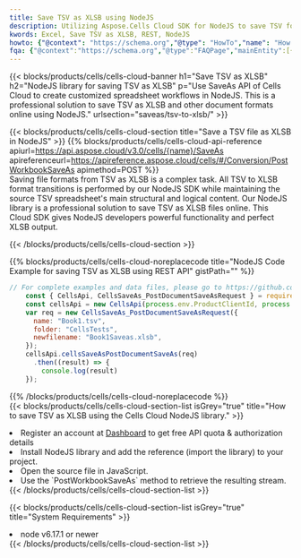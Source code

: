 ```yaml
---
title: Save TSV as XLSB using NodeJS 
description: Utilizing Aspose.Cells Cloud SDK for NodeJS to save TSV format file as XLSB format file. 
kwords: Excel, Save TSV as XLSB, REST, NodeJS
howto: {"@context": "https://schema.org","@type": "HowTo","name": "How to save TSV as XLSB using the Cells Cloud NodeJS library.","description": "How to save TSV as XLSB using the Cells Cloud NodeJS library.","image": {"@type": "ImageObject"},"url": "/nodejs/saveas/tsv-to-xlsb/","step": [{ "@type": "HowToStep","name": "How to save TSV as XLSB using the Cells Cloud NodeJS library. step 1", "image": {"@type": "ImageObject",},"url": "/nodejs/saveas/tsv-to-xlsb/","text": "Register an account at <a href='https://dashboard.aspose.cloud/'>Dashboard</a> to get free API quota & authorization details",},{ "@type": "HowToStep","name": "How to save TSV as XLSB using the Cells Cloud NodeJS library. step 1", "image": {"@type": "ImageObject",},"url": "/nodejs/saveas/tsv-to-xlsb/","text": "Install NodeJS library and add the reference (import the library) to your project.",},{ "@type": "HowToStep","name": "How to save TSV as XLSB using the Cells Cloud NodeJS library. step 1", "image": {"@type": "ImageObject",},"url": "/nodejs/saveas/tsv-to-xlsb/","text": "Open the source file in JavaScript.",},{ "@type": "HowToStep","name": "How to save TSV as XLSB using the Cells Cloud NodeJS library. step 1", "image": {"@type": "ImageObject",},"url": "/nodejs/saveas/tsv-to-xlsb/","text": "Use the `PostWorkbookSaveAs` method to retrieve the resulting stream.",}, ],"supply": {"@type": "HowToSupply","name": "document"},"tool": [{"@type": "HowToTool","name": "Visual Studio, Visual Studio Code, WebStorm"},{"@type": "HowToTool","name": "Aspose Cells"}],"totalTime": "PT6M"}
fqa: {"@context":"https://schema.org","@type":"FAQPage","mainEntity":[{"@type":"Question","name":"Why save file as other formats file in C# using REST API?","acceptedAnswer":{"@type":"Answer","text":"Documents are encoded in many ways, and some files may be incompatible with the software you use. To open and read such files, just save them as appropriate file formats.<br/><ol><li>Install .NET SDK and add the reference (import the library) to your project.</li><li>Open the source file in C# using REST API.</li><li>Call the PostWorkbookSaveAsRequest() method, passing an output filename with required extension.</li><li>Get the result of save as a separate file.</li></ol>"}},{"@type":"Question","name":"What file formats can I save as with your C# library?","acceptedAnswer":{"@type":"Answer","text":"We support a variety of file formats for conversion using .NET library, including XLSX, Excel, xls , PDF, CSV, HTML, Markdown, XML, PNG, JPG, TIFF, Json, TXT and many more."}},{"@type":"Question","name":"What is the maximum allowed file size for conversion using this .NET library?","acceptedAnswer":{"@type":"Answer","text":"There are no file size limits for format conversions using .NET library."}}]}
---
```



{{< blocks/products/cells/cells-cloud-banner h1="Save TSV as XLSB" h2="NodeJS library for saving TSV as XLSB" p="Use SaveAs API of Cells Cloud to create customized spreadsheet workflows in NodeJS. This is a professional solution to save TSV as XLSB and other document formats online using NodeJS." urlsection="saveas/tsv-to-xlsb/" >}}

{{< blocks/products/cells/cells-cloud-section  title="Save a TSV file as XLSB in NodeJS" >}}
{{% blocks/products/cells/cells-cloud-api-reference  apiurl=https://api.aspose.cloud/v3.0/cells/{name}/SaveAs  apireferenceurl=https://apireference.aspose.cloud/cells/#/Conversion/PostWorkbookSaveAs  apimethod=POST %}}
<br/>
Saving file formats from TSV as XLSB is a complex task. All TSV to XLSB format transitions is performed by our NodeJS SDK while maintaining the source TSV spreadsheet's main structural and logical content. Our NodeJS library is a professional solution to save TSV as XLSB files online. This Cloud SDK gives NodeJS developers powerful functionality and perfect XLSB output.

{{< /blocks/products/cells/cells-cloud-section >}}

{{% blocks/products/cells/cells-cloud-noreplacecode title="NodeJS Code Example for saving TSV as XLSB using REST API" gistPath="" %}}
  
```js
// For complete examples and data files, please go to https://github.com/aspose-cells-cloud/aspose-cells-cloud-node/
    const { CellsApi, CellsSaveAs_PostDocumentSaveAsRequest } = require("asposecellscloud");
    const cellsApi = new CellsApi(process.env.ProductClientId, process.env.ProductClientSecret);
    var req = new CellsSaveAs_PostDocumentSaveAsRequest({
      name: "Book1.tsv",
      folder: "CellsTests",
      newfilename: "Book1Saveas.xlsb",
    });
    cellsApi.cellsSaveAsPostDocumentSaveAs(req)
      .then((result) => {
        console.log(result)
    });
```
  
{{% /blocks/products/cells/cells-cloud-noreplacecode  %}}
<br/>
{{< blocks/products/cells/cells-cloud-section-list isGrey="true"  title="How to save TSV as XLSB using the Cells Cloud NodeJS library." >}}
<li>Register an account at <a href="https://dashboard.aspose.cloud/">Dashboard</a> to get free API quota & authorization details</li>
<li>Install NodeJS library and add the reference (import the library) to your project.</li>
<li>Open the source file in JavaScript.</li>
<li>Use the `PostWorkbookSaveAs` method to retrieve the resulting stream.</li>
{{< /blocks/products/cells/cells-cloud-section-list >}}

{{< blocks/products/cells/cells-cloud-section-list isGrey="true"  title="System Requirements" >}}
<li>node v6.17.1 or newer</li>
{{< /blocks/products/cells/cells-cloud-section-list >}}
